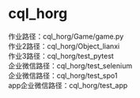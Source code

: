 # cql_horg
作业路径：cql_horg/Game/game.py <br>
作业2路径：cql_horg/Object_lianxi <br>
作业3路径：cql_horg/test_pytest <br>
企业微信路径：cql_horg/test_selenium<br>
企业微信路径：cql_horg/test_spo1<br>
app企业微信路径：cql_horg/test_app
